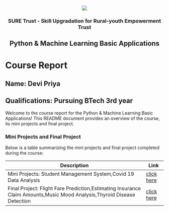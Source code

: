<!-- PROJECT LOGO -->
<br />

<div align="center">
   <img src='https://user-images.githubusercontent.com/73131499/166115643-d3187f47-d38f-41b2-ae42-5ecbbc60de14.png' />


<h3 align="center">SURE Trust - Skill Upgradation for Rural-youth Empowerment Trust</h3>
  <h2> Python & Machine Learning Basic Applications </h2>
</div>

# Course Report

## Name: Devi Priya

## Qualifications: Pursuing BTech 3rd year

Welcome to the course report for the Python & Machine Learning Basic Applications! This README document provides an overview of the course, its mini projects and final project.

### Mini Projects and Final Project

Below is a table summarizing the mini projects and final project completed during the course:

| Description                               | Link                                    |
|-------------------------------------------|-----------------------------------------|
| Mini Projects: Student Management System,Covid 19 Data Analysis     | [click here](https://github.com/sure-trust/G28_Python/tree/main/Mini%20Projects/Harika)                         |
| Final Project: Flight Fare Prediction,Estimating Insurance Claim Amounts,Music Mood Analysis,Thyroid Disease Detection     | [click here](https://github.com/sure-trust/G28_Python/tree/main/Final%20Capstone%20Project/Harika)                         |
